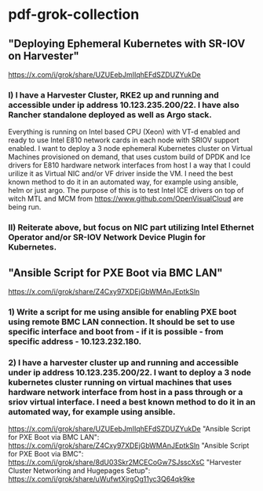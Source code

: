 # pdf-grok-collection

## "Deploying Ephemeral Kubernetes with SR-IOV on Harvester"

https://x.com/i/grok/share/UZUEebJmIIqhEFdSZDUZYukDe

### I) I have a Harvester Cluster, RKE2 up and running and accessible under ip address 10.123.235.200/22. I have also Rancher standalone deployed as well as Argo stack.
Everything is running on Intel based CPU (Xeon) with VT-d enabled and ready to use Intel E810 network cards in each node with SRIOV support enabled.
I want to deploy a 3 node ephemeral Kubernetes cluster on Virtual Machines provisioned on demand, that uses custom build of DPDK and Ice drivers for E810 hardware network interfaces from host I a way that I could urilize it as Virtual NIC and/or VF driver inside the VM.
I need the best known method to do it in an automated way, for example using ansible, helm or just argo. The purpose of this is to test Intel ICE drivers on top of witch MTL and MCM from https://www.github.com/OpenVisualCloud are being run.

### II) Reiterate above, but focus on NIC part utilizing Intel Ethernet Operator and/or SR-IOV Network Device Plugin for Kubernetes.


## "Ansible Script for PXE Boot via BMC LAN"

https://x.com/i/grok/share/Z4Cxy97XDEjGbWMAnJEptkSln

### 1) Write a script for me using ansible for enabling PXE boot using remote BMC LAN connection. It should be set to use specific interface and boot from - if it is possible - from specific address - 10.123.232.180.

### 2) I have a harvester cluster up and running and accessible under ip address 10.123.235.200/22. I want to deploy a 3 node kubernetes cluster running on virtual machines that uses hardware network interface from host in a pass through or a sriov virtual interface. I need a best known method to do it in an automated way, for example using ansible.

https://x.com/i/grok/share/UZUEebJmIIqhEFdSZDUZYukDe
"Ansible Script for PXE Boot via BMC LAN": https://x.com/i/grok/share/Z4Cxy97XDEjGbWMAnJEptkSln
"Ansible Script for PXE Boot via BMC": https://x.com/i/grok/share/8dU03Skr2MCECoGw7SJsscXsC
"Harvester Cluster Networking and Hugepages Setup": https://x.com/i/grok/share/uWufwtXjrgOg11yc3Q64qk9ke
